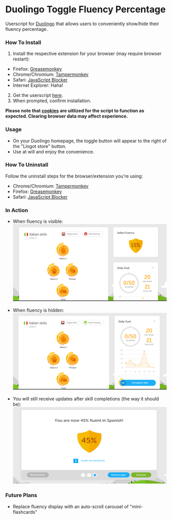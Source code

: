 # Duolingo Toggle Fluency Percentage
Userscript for [Duolingo](https://www.duolingo.com/) that allows users to conveniently show/hide their fluency percentage.

### How To Install

1. Install the respective extension for your browser (may require browser restart):
 * Firefox: [Greasemonkey](https://addons.mozilla.org/en-US/firefox/addon/greasemonkey/)
 * Chrome/Chromium: [Tampermonkey](https://chrome.google.com/webstore/detail/tampermonkey/dhdgffkkebhmkfjojejmpbldmpobfkfo?hl=en)
 * Safari: [JavaScript Blocker](http://javascript-blocker.toggleable.com/)
 * Internet Explorer: Haha!
2. Get the userscript [here](https://raw.githubusercontent.com/alexstewartja/DuolingoToggleFluency/master/duolingo-togglefluency.user.js?duo).
3. When prompted, confirm installation.

<b>Please note that [cookies](http://en.wikipedia.org/wiki/HTTP_cookie) are uitlized for the script to function as expected. Clearing browser data may affect experience.</b>

### Usage

- On your Duolingo homepage, the toggle button will appear to the right of the "Lingot store" button.
- Use at will and enjoy the convenience.

### How To Uninstall
Follow the uninstall steps for the browser/extension you're using:
- Chrome/Chromium: [Tampermonkey](http://tampermonkey.net/faq.php?ext=dhdg#Q100)
- Firefox: [Greasemonkey](http://wiki.greasespot.net/Greasemonkey_Manual:Script_Management)
- Safari: [JavaScript Blocker](http://javascript-blocker.toggleable.com/)

### In Action

- When fluency is visible:
![fluency_shown](screenshots/fluency_shown.png)
<br/><br/>
- When fluency is hidden:
![fluency_hidden](screenshots/fluency_hidden.png)
<br/><br/>
- You will still receive updates after skill completions (the way it should be):
![fluency_update](screenshots/fluency_update.png)

### Future Plans
- Replace fluency display with an auto-scroll carousel of "mini-flashcards"
